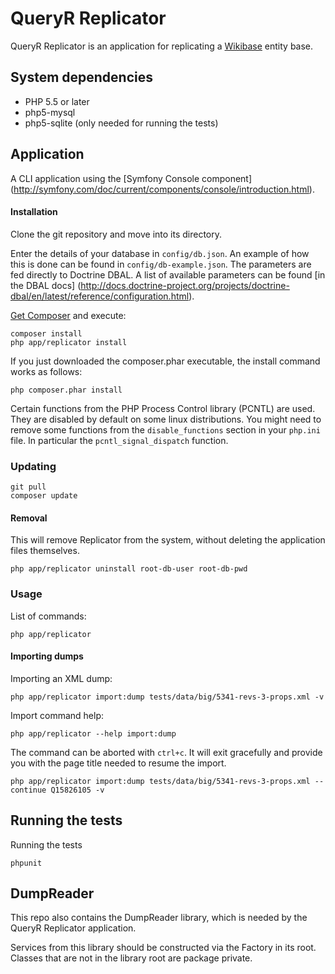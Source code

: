 # QueryR Replicator

QueryR Replicator is an application for replicating a [Wikibase](http://wikiba.se/) entity base.

## System dependencies

* PHP 5.5 or later
* php5-mysql
* php5-sqlite (only needed for running the tests)

## Application

A CLI application using the [Symfony Console component]
(http://symfony.com/doc/current/components/console/introduction.html).

#### Installation

Clone the git repository and move into its directory.

Enter the details of your database in `config/db.json`. An example of how this is done
can be found in `config/db-example.json`. The parameters are fed directly to Doctrine
DBAL. A list of available parameters can be found [in the DBAL docs]
(http://docs.doctrine-project.org/projects/doctrine-dbal/en/latest/reference/configuration.html).

[Get Composer](https://getcomposer.org/download/) and execute:

    composer install
    php app/replicator install

If you just downloaded the composer.phar executable, the install command works as follows:

    php composer.phar install

Certain functions from the PHP Process Control library (PCNTL) are used. They are disabled
by default on some linux distributions. You might need to remove some functions from the
`disable_functions` section in your `php.ini` file. In particular the `pcntl_signal_dispatch`
function.

### Updating

    git pull
    composer update

#### Removal

This will remove Replicator from the system, without deleting the application files themselves.

    php app/replicator uninstall root-db-user root-db-pwd

### Usage

List of commands:

    php app/replicator

#### Importing dumps

Importing an XML dump:

    php app/replicator import:dump tests/data/big/5341-revs-3-props.xml -v

Import command help:

    php app/replicator --help import:dump

The command can be aborted with `ctrl+c`. It will exit gracefully and provide you
with the page title needed to resume the import.

    php app/replicator import:dump tests/data/big/5341-revs-3-props.xml --continue Q15826105 -v

## Running the tests

Running the tests

    phpunit

## DumpReader

This repo also contains the DumpReader library, which is needed by the
QueryR Replicator application.

Services from this library should be constructed via the Factory in its
root. Classes that are not in the library root are package private.
